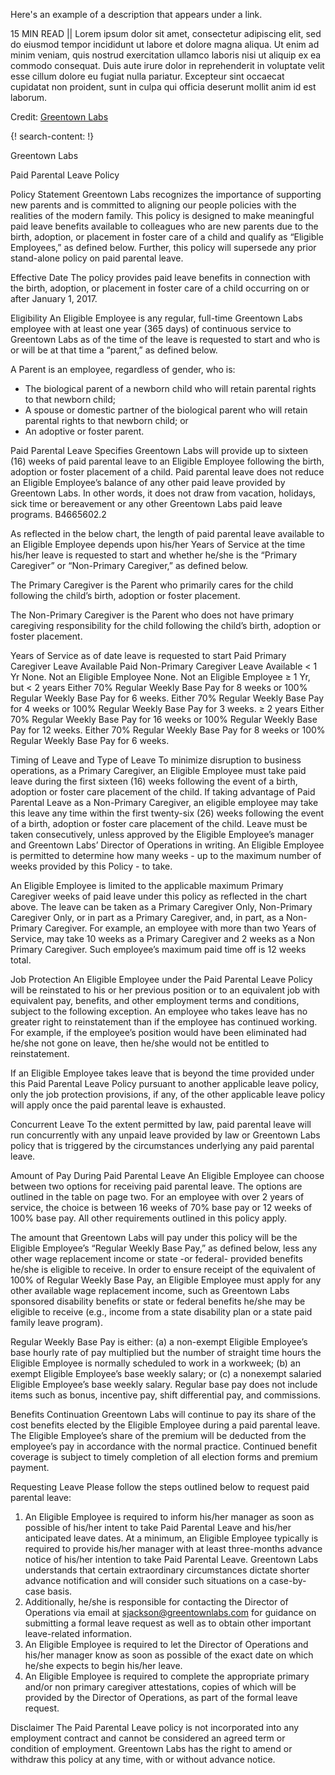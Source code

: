 Here's an example of a description that appears under a link.

15 MIN READ || Lorem ipsum dolor sit amet, consectetur adipiscing elit, sed do eiusmod tempor incididunt ut labore et dolore magna aliqua. Ut enim ad minim veniam, quis nostrud exercitation ullamco laboris nisi ut aliquip ex ea commodo consequat. Duis aute irure dolor in reprehenderit in voluptate velit esse cillum dolore eu fugiat nulla pariatur. Excepteur sint occaecat cupidatat non proident, sunt in culpa qui officia deserunt mollit anim id est laborum.

Credit: [Greentown Labs](https://www.greentownlabs.com/)

{! search-content: !}

Greentown Labs

Paid Parental Leave Policy

Policy Statement
Greentown Labs recognizes the importance of supporting new parents and is committed to aligning our people policies with the realities of the modern family. This policy is designed to make meaningful paid leave benefits available to colleagues who are new parents due to the birth, adoption, or placement in foster care of a child and qualify as “Eligible Employees,” as defined below. Further, this policy will supersede any prior stand-alone policy on paid parental leave.

Effective Date
The policy provides paid leave benefits in connection with the birth, adoption, or placement in foster care of a child occurring on or after January 1, 2017. 

Eligibility
An Eligible Employee is any regular, full-time Greentown Labs employee with at least one year (365 days) of continuous service to Greentown Labs as of the time of the leave is requested to start and who is or will be at that time a “parent,” as defined below.

A Parent is an employee, regardless of gender, who is:
* The biological parent of a newborn child who will retain parental rights to that newborn child;
* A spouse or domestic partner of the biological parent who will retain parental rights to that newborn child; or
* An adoptive or foster parent.

Paid Parental Leave Specifies
Greentown Labs will provide up to sixteen (16) weeks of paid parental leave to an Eligible Employee following the birth, adoption or foster placement of a child. Paid parental leave does not reduce an Eligible Employee’s balance of any other paid leave provided by Greentown Labs. In other words, it does not draw from vacation, holidays, sick time or bereavement or any other Greentown Labs paid leave programs. 
B4665602.2

As reflected in the below chart, the length of paid parental leave available to an Eligible Employee depends upon his/her Years of Service at the time his/her leave is requested to start and whether he/she is the “Primary Caregiver” or “Non-Primary Caregiver,” as defined below.

The Primary Caregiver is the Parent who primarily cares for the child following the child’s birth, adoption or foster placement. 

The Non-Primary Caregiver is the Parent who does not have primary caregiving responsibility for the child following the child’s birth, adoption or foster placement.

Years of Service as of date leave is requested to start
Paid Primary Caregiver Leave Available
Paid Non-Primary Caregiver Leave Available
< 1 Yr 
None. Not an Eligible Employee
None. Not an Eligible Employee
≥ 1 Yr, but < 2 years 
Either 70% Regular Weekly Base Pay for 8 weeks or 100% Regular Weekly Base Pay for 6 weeks.
Either 70% Regular Weekly Base Pay for 4 weeks or 100% Regular Weekly Base Pay for 3 weeks.
≥ 2 years 
Either 70% Regular Weekly Base Pay for 16 weeks or 100% Regular Weekly Base Pay for 12 weeks.
Either 70% Regular Weekly Base Pay for 8 weeks or 100% Regular Weekly Base Pay for 6 weeks.

Timing of Leave and Type of Leave
To minimize disruption to business operations, as a Primary Caregiver, an Eligible Employee must take paid leave during the first sixteen (16) weeks following the event of a birth, adoption or foster care placement of the child. If taking advantage of Paid Parental Leave as a Non-Primary Caregiver, an eligible employee may take this leave any time within the first twenty-six (26) weeks following the event of a birth, adoption or foster care placement of the child. Leave must be taken consecutively, unless approved by the Eligible Employee’s manager and Greentown Labs’ Director of Operations in writing. An Eligible Employee is permitted to determine how many weeks - up to the maximum number of weeks provided by this Policy - to take.

An Eligible Employee is limited to the applicable maximum Primary Caregiver weeks of paid leave under this policy as reflected in the chart above. The leave can be taken as a Primary Caregiver Only, Non-Primary Caregiver Only, or in part as a Primary Caregiver, and, in part, as a Non-Primary Caregiver. For example, an employee with more than two Years of Service, may take 10 weeks as a Primary Caregiver and 2 weeks as a Non Primary Caregiver. Such employee’s maximum paid time off is 12 weeks total.

Job Protection
An Eligible Employee under the Paid Parental Leave Policy will be reinstated to his or her previous position or to an equivalent job with equivalent pay, benefits, and other employment terms and conditions, subject to the following exception. An employee who takes leave has no greater right to reinstatement than if the employee has continued working. For example, if the employee’s position would have been eliminated had he/she not gone on leave, then he/she would not be entitled to reinstatement.

If an Eligible Employee takes leave that is beyond the time provided under this Paid Parental Leave Policy pursuant to another applicable leave policy, only the job protection provisions, if any, of the other applicable leave policy will apply once the paid parental leave is exhausted.

Concurrent Leave
To the extent permitted by law, paid parental leave will run concurrently with any unpaid leave provided by law or Greentown Labs policy that is triggered by the circumstances underlying any paid parental leave.

Amount of Pay During Paid Parental Leave
An Eligible Employee can choose between two options for receiving paid parental leave. The options are outlined in the table on page two. For an employee with over 2 years of service, the choice is between 16 weeks of 70% base pay or 12 weeks of 100% base pay. All other requirements outlined in this policy apply.

The amount that Greentown Labs will pay under this policy will be the Eligible Employee’s “Regular Weekly Base Pay,” as defined below, less any other wage replacement income or state -or federal- provided benefits he/she is eligible to receive. In order to ensure receipt of the equivalent of 100% of Regular Weekly Base Pay, an Eligible Employee must apply for any other available wage replacement income, such as Greentown Labs sponsored disability benefits or state or federal benefits he/she may be eligible to receive (e.g., income from a state disability plan or a state paid family leave program).

Regular Weekly Base Pay is either: (a) a non-exempt Eligible Employee’s base hourly rate of pay multiplied but the number of straight time hours the Eligible Employee is normally scheduled to work in a workweek; (b) an exempt Eligible Employee’s base weekly salary; or (c) a nonexempt salaried Eligible Employee’s base weekly salary. Regular base pay does not include items such as bonus, incentive pay, shift differential pay, and commissions.

Benefits Continuation
Greentown Labs will continue to pay its share of the cost benefits elected by the Eligible Employee during a paid parental leave. The Eligible Employee’s share of the premium will be deducted from the employee’s pay in accordance with the normal practice. Continued benefit coverage is subject to timely completion of all election forms and premium payment.

Requesting Leave
Please follow the steps outlined below to request paid parental leave:
1. An Eligible Employee is required to inform his/her manager as soon as possible of his/her intent to take Paid Parental Leave and his/her anticipated leave dates. At a minimum, an Eligible Employee typically is required to provide his/her manager with at least three-months advance notice of his/her intention to take Paid Parental Leave. Greentown Labs understands that certain extraordinary circumstances dictate shorter advance notification and will consider such situations on a case-by-case basis.
2. Additionally, he/she is responsible for contacting the Director of Operations via email at sjackson@greentownlabs.com for guidance on submitting a formal leave request as well as to obtain other important leave-related information.
3. An Eligible Employee is required to let the Director of Operations and his/her manager know as soon as possible of the exact date on which he/she expects to begin his/her leave.
4. An Eligible Employee is required to complete the appropriate primary and/or non primary caregiver attestations, copies of which will be provided by the Director of Operations, as part of the formal leave request.

Disclaimer
The Paid Parental Leave policy is not incorporated into any employment contract and cannot be considered an agreed term or condition of employment. Greentown Labs has the right to amend or withdraw this policy at any time, with or without advance notice.

